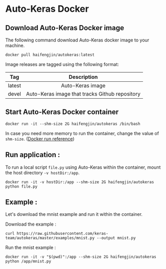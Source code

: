 # Auto-Keras Docker

## Download Auto-Keras Docker image


The following command download Auto-Keras docker image to your machine.  

```
docker pull haifengjin/autokeras:latest
```

Image releases are tagged using the following format:


| Tag | Description|
| ------------- |:-------------:|
|latest|Auto-Keras image|
|devel| Auto-Keras image that tracks Github repository|


## Start Auto-Keras Docker container

```
docker run -it --shm-size 2G haifengjin/autokeras /bin/bash
```

In case you need more memory to run the container, change the value of `shm-size`. ([Docker run reference](https://docs.docker.com/engine/reference/run/#general-form))


## Run application :


To run a local script `file.py` using Auto-Keras within the container, mount the host directory `-v hostDir:/app`.

```
docker run -it -v hostDir:/app --shm-size 2G haifengjin/autokeras python file.py
```

## Example :

Let's download the mnist example and run it within the container.  

Download the example :  
```
curl https://raw.githubusercontent.com/keras-team/autokeras/master/examples/mnist.py --output mnist.py
```

Run the mnist example :
```
docker run -it -v "$(pwd)":/app --shm-size 2G haifengjin/autokeras python /app/mnist.py
```
